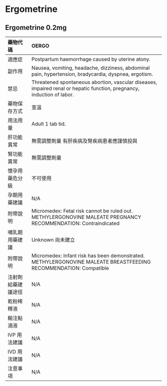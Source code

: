 # Ergometrine

## Ergometrine 0.2mg

| 藥物代碼           | OERGO                                                                                                                  |
|:-------------------|:-----------------------------------------------------------------------------------------------------------------------|
| 適應症             | Postpartum haemorrhage caused by uterine atony.                                                                        |
| 副作用             | Nausea, vomiting, headache, dizziness, abdominal pain, hypertension, bradycardia, dyspnea, ergotism.                   |
| 禁忌               | Threatened spontaneous abortion, vascular diseases, impaired renal or hepatic function, pregnancy, induction of labor. |
| 藥物保存方式       | 室溫                                                                                                                   |
| 用法用量           | Adult 1 tab tid.                                                                                                       |
| 肝功能異常         | 無需調整劑量  有肝疾病及腎疾病患者應謹慎投與                                                                           |
| 腎功能異常         | 無需調整劑量                                                                                                           |
| 懷孕用藥危分級     | 不可使用                                                                                                               |
| 孕期用藥建議       | N/A                                                                                                                    |
| 附帶說明           | Micromedex: Fetal risk cannot be ruled out. METHYLERGONOVINE MALEATE PREGNANCY RECOMMENDATION: Contraindicated         |
| 哺乳期用藥建議     | Unknown 尚未建立                                                                                                       |
| 附帶說明           | Micromedex: Infant risk has been demonstrated. METHYLERGONOVINE MALEATE BREASTFEEDING RECOMMENDATION: Compatible       |
| 注射劑給藥建議途徑 | N/A                                                                                                                    |
| 乾粉稀釋液         | N/A                                                                                                                    |
| 輸注點滴液         | N/A                                                                                                                    |
| IVP 用法建議       | N/A                                                                                                                    |
| IVD 用法建議       | N/A                                                                                                                    |
| 注意事項           | N/A                                                                                                                    |

